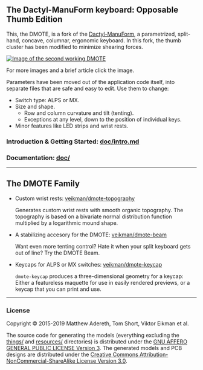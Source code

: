 ## The Dactyl-ManuForm keyboard: Opposable Thumb Edition

This, the DMOTE, is a fork of the
[Dactyl-ManuForm](https://github.com/tshort/dactyl-keyboard), a parametrized,
split-hand, concave, columnar, ergonomic keyboard. In this fork, the thumb
cluster has been modified to minimize shearing forces.

[![Image of the second working DMOTE](http://viktor.eikman.se/image/dmote-2-top-down-view/display)](http://viktor.eikman.se/article/the-dmote/)

For more images and a brief article click the image.

Parameters have been moved out of the application code itself, into separate
files that are safe and easy to edit. Use them to change:

- Switch type: ALPS or MX.
- Size and shape.
    - Row and column curvature and tilt (tenting).
    - Exceptions at any level, down to the position of individual keys.
- Minor features like LED strips and wrist rests.


### Introduction & Getting Started: [doc/intro.md](doc/intro.md)
### Documentation: [doc/](doc/)
---
## The DMOTE Family

* Custom wrist rests: [veikman/dmote-topography](https://github.com/veikman/dmote-topography)

   Generates custom wrist rests with smooth organic topography. The topography is based on a bivariate normal distribution function multiplied by a logarithmic mound shape.

* A stabilizing accesory for the DMOTE: [veikman/dmote-beam](https://github.com/veikman/dmote-beam)

    Want even more tenting control? Hate it when your split keyboard gets out of line? Try the DMOTE Beam.

* Keycaps for ALPS or MX switches: [veikman/dmote-keycap](https://github.com/veikman/dmote-keycap)

    `dmote-keycap` produces a three-dimensional geometry for a keycap: Either a featureless maquette for use in easily rendered previews, or a keycap that you can print and use.


---

### License

Copyright © 2015-2019 Matthew Adereth, Tom Short, Viktor Eikman et al.

The source code for generating the models (everything excluding the [things/](things/) and [resources/](resources/) directories) is distributed under the [GNU AFFERO GENERAL PUBLIC LICENSE Version 3](LICENSE). The generated models and PCB designs are distributed under the [Creative Commons Attribution-NonCommercial-ShareAlike License Version 3.0](LICENSE-models).
